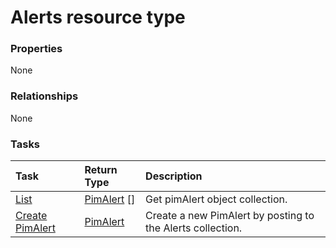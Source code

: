 # Alerts resource type



### Properties
None

### Relationships
None


### Tasks

| Task		   | Return Type	|Description|
|:---------------|:--------|:----------|
|[List](../api/pimalert_list.md) | [PimAlert](pimalert.md) [] |Get pimAlert object collection. |
|[Create PimAlert](../api/pimalert_post_alerts.md) |[PimAlert](pimalert.md)| Create a new PimAlert by posting to the Alerts collection.|

<!-- uuid: deb04e7b-f10d-4085-9021-fcbf53d4653d
2015-10-16 09:34:37 UTC -->
<!-- {
  "type": "#page.annotation",
  "description": "Alerts resource",
  "keywords": "",
  "section": "documentation",
  "tocPath": ""
}-->